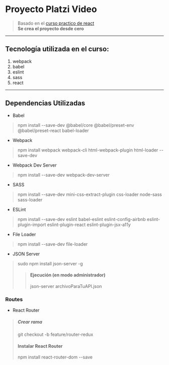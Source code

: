 # Proyecto Platzi Video
> Basado en el [curso practico de react](https://platzi.com/clases/react-ejs/)  
**Se crea el proyecto desde cero**
___

## Tecnología utilizada en el curso:
1. webpack
2. babel
3. eslint
4. sass
5. react
___

## Dependencias Utilizadas
* Babel
> npm install --save-dev @babel/core @babel/preset-env @babel/preset-react babel-loader
* Webpack
> npm install webpack webpack-cli html-webpack-plugin html-loader --save-dev
* Webpack Dev Server
> npm install --save-dev webpack-dev-server
* SASS
> npm install --save-dev mini-css-extract-plugin css-loader node-sass sass-loader
* ESLint
> npm install --save-dev eslint babel-eslint eslint-config-airbnb eslint-plugin-import eslint-plugin-react eslint-plugin-jsx-a11y
* File Loader
> npm install --save-dev file-loader
* JSON Server
>  sudo npm install json-server -g  
>> #### Ejecución (en modo administrador)
>> json-server archivoParaTuAPI.json

### Routes 

* React Router
> ##### Crear rama  
> git checkout -b feature/router-redux  
> #### Instalar React Router  
> npm install react-router-dom --save

